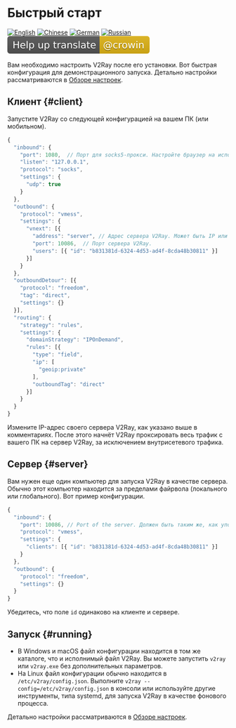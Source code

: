 # Быстрый старт

[![English](../resources/english.svg)](https://www.v2ray.com/en/welcome/start.html) [![Chinese](../resources/chinese.svg)](https://www.v2ray.com/chapter_00/start.html) [![German](../resources/german.svg)](https://www.v2ray.com/de/welcome/start.html) [![Russian](../resources/russian.svg)](https://www.v2ray.com/ru/welcome/start.html) [![Перевести](../resources/lang.svg)](https://crowdin.com/project/v2ray)

Вам необходимо настроить V2Ray после его установки. Вот быстрая конфигурация для демонстрационного запуска. Детально настройки рассматриваются в [Обзоре настроек](../configuration/overview.md).

## Клиент {#client}

Запустите V2Ray со следующей конфигурацией на вашем ПК (или мобильном).

```javascript
{
  "inbound": {
    "port": 1080,  // Порт для socks5-прокси. Настройте браузер на использование этого порта.
    "listen": "127.0.0.1",
    "protocol": "socks",
    "settings": {
      "udp": true
    }
  },
  "outbound": {
    "protocol": "vmess",
    "settings": {
      "vnext": [{
        "address": "server", // Адрес сервера V2Ray. Может быть IP или доменным именем.
        "port": 10086,  // Порт сервера V2Ray.
        "users": [{ "id": "b831381d-6324-4d53-ad4f-8cda48b30811" }]
      }]
    }
  },
  "outboundDetour": [{
    "protocol": "freedom",
    "tag": "direct",
    "settings": {}
  }],
  "routing": {
    "strategy": "rules",
    "settings": {
      "domainStrategy": "IPOnDemand",
      "rules": [{
        "type": "field",
        "ip": [
          "geoip:private"
        ],
        "outboundTag": "direct"
      }]
    }
  }
}
```

Измените IP-адрес своего сервера V2Ray, как указано выше в комментариях. После этого начнёт V2Ray проксировать весь трафик с вашего ПК на сервер V2Ray, за исключением внутрисетевого трафика.

## Сервер {#server}

Вам нужен еще один компьютер для запуска V2Ray в качестве сервера. Обычно этот компьютер находится за пределами файрвола (локального или глобального). Вот пример конфигурации.

```javascript
{
  "inbound": {
    "port": 10086, // Port of the server. Должен быть таким же, как упомянутый выше.
    "protocol": "vmess",
    "settings": {
      "clients": [{ "id": "b831381d-6324-4d53-ad4f-8cda48b30811" }]
    }
  },
  "outbound": {
    "protocol": "freedom",
    "settings": {}
  }
}
```

Убедитесь, что поле `id` одинаково на клиенте и сервере.

## Запуск {#running}

* В Windows и macOS файл конфигурации находится в том же каталоге, что и исполнимый файл V2Ray. Вы можете запустить `v2ray` или `v2ray.exe` без дополнительных параметров.
* На Linux файл конфигурации обычно находится в `/etc/v2ray/config.json`. Выполните `v2ray --config=/etc/v2ray/config.json` в консоли или используйте другие инструменты, типа systemd, для запуска V2Ray в качестве фонового процесса.

Детально настройки рассматриваются в [Обзоре настроек](../configuration/overview.md).